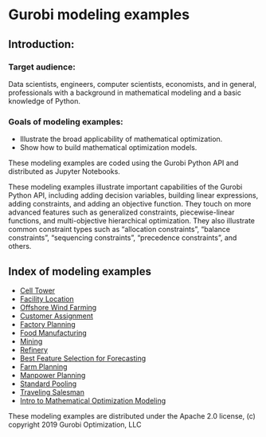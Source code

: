 # Gurobi modeling examples

## Introduction: 

### Target audience:
Data scientists, engineers, computer scientists, economists, and in general, professionals with a background in mathematical modeling and a basic knowledge of Python.

### Goals of modeling examples:
+ Illustrate the broad applicability of mathematical optimization.
+ Show how to build mathematical optimization models.

These modeling examples are coded using the Gurobi Python API and distributed as Jupyter Notebooks.

These modeling examples illustrate important capabilities of the Gurobi Python API, including adding decision 
variables, building linear expressions, adding constraints, and adding an objective function.
They touch on more advanced features such as generalized constraints, piecewise-linear functions, and 
multi-objective hierarchical optimization.  They also illustrate common constraint types such as “allocation constraints”, 
“balance constraints”, “sequencing constraints”, “precedence constraints”, and others.

## Index of modeling examples

- [Cell Tower](https://github.com/Gurobi/modeling-examples/tree/master/cell_tower_coverage)
- [Facility Location](https://github.com/Gurobi/modeling-examples/tree/master/facility_location)
- [Offshore Wind Farming](https://github.com/Gurobi/modeling-examples/tree/master/offshore_wind_farming)
- [Customer Assignment](https://github.com/Gurobi/modeling-examples/tree/master/customer_assignment)
- [Factory Planning](https://github.com/Gurobi/modeling-examples/tree/master/factory_planning_1_2)
- [Food Manufacturing](https://github.com/Gurobi/modeling-examples/tree/master/food_manufacturing_1_2)
- [Mining](https://github.com/Gurobi/modeling-examples/tree/master/mining)
- [Refinery](https://github.com/Gurobi/modeling-examples/tree/master/refinery)
- [Best Feature Selection for Forecasting](https://github.com/Gurobi/modeling-examples/tree/master/linear_regression)
- [Farm Planning](https://github.com/Gurobi/modeling-examples/tree/master/farm_planning)
- [Manpower Planning](https://github.com/Gurobi/modeling-examples/tree/master/manpower_planning)
- [Standard Pooling](https://github.com/Gurobi/modeling-examples/tree/master/pooling)
- [Traveling Salesman](https://github.com/Gurobi/modeling-examples/tree/master/traveling_salesman)
- [Intro to Mathematical Optimization Modeling](https://github.com/Gurobi/modeling-examples/tree/master/intro_to_modeling)


These modeling examples are distributed under the Apache 2.0 license, (c) copyright 2019 Gurobi Optimization, LLC
